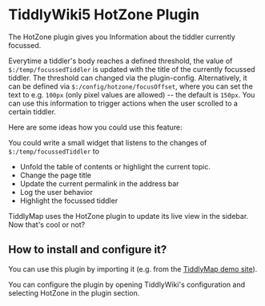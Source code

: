 # TiddlyWiki5 HotZone Plugin

The HotZone plugin gives you Information about the tiddler currently focussed.

Everytime a tiddler's body reaches a defined threshold, the value of `$:/temp/focussedTiddler` is updated with the title of the currently focussed tiddler. The threshold can changed via the plugin-config. Alternatively, it can be defined via `$:/config/hotzone/focusOffset`, where you can set the text to e.g. `100px` (only pixel values are allowed) -- the default is `150px`. You can use this information to trigger actions when the user scrolled to a certain tiddler.

Here are some ideas how you could use this feature:

You could write a small widget that listens to the changes of `$:/temp/focussedTiddler` to 

* Unfold the table of contents or highlight the current topic.
* Change the page title
* Update the current permalink in the address bar
* Log the user behavior
* Highlight the focussed tiddler

TiddlyMap uses the HotZone plugin to update its live view in the sidebar. Now that's cool or not?

## How to install and configure it?

You can use this plugin by importing it (e.g. from the [TiddlyMap demo site](http://bit.ly/tiddlymap)).

You can configure the plugin by opening TiddlyWiki's configuration and selecting HotZone in the plugin section.

